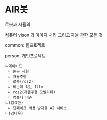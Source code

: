 # AIR봇
로봇과 자율의

컴퓨터 vison 과 이미지 처리 그리고 자율 관한 모든 것

common: 팀프로젝트

person: 개인프로젝트
```
ㄴ데이비드
 ㄴ 논문 재현
 ㄴ 자율주행
 ㄴ 로봇(ros2)
 ㄴ 비손이 있는 lllm
 ㄴ ros2(자율주행 모빌리티)
 ㄴ 컴퓨터 비슨
ㄴ(김요한)
 ㄴ 딥페이크 악용 방지를 AI 서비스
ㄴ(김태우)
```
